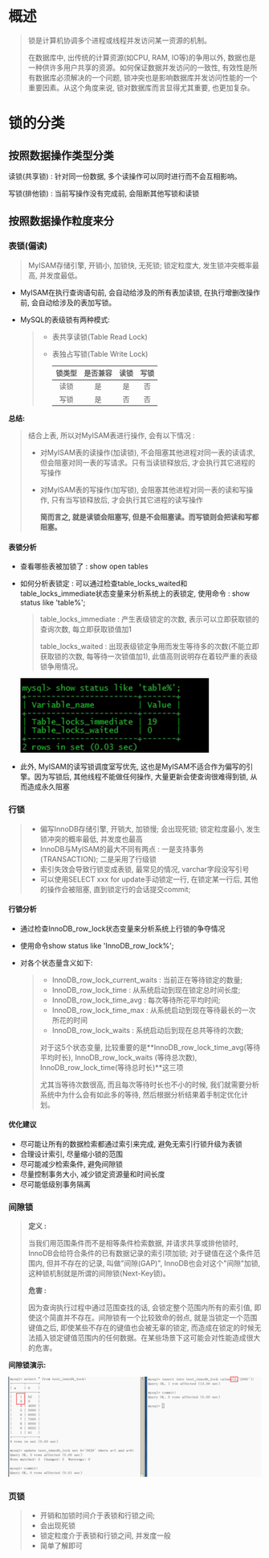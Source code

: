 # 概述

> 锁是计算机协调多个进程或线程并发访问某一资源的机制。
>
> 在数据库中, 出传统的计算资源(如CPU, RAM, IO等)的争用以外, 数据也是一种供许多用户共享的资源。如何保证数据并发访问的一致性, 有效性是所有数据库必须解决的一个问题, 锁冲突也是影响数据库并发访问性能的一个重要因素。从这个角度来说, 锁对数据库而言显得尤其重要, 也更加复杂。

# 锁的分类

## 按照数据操作类型分类

读锁(共享锁) : 针对同一份数据, 多个读操作可以同时进行而不会互相影响。

写锁(排他锁) : 当前写操作没有完成前, 会阻断其他写锁和读锁

## 按照数据操作粒度来分

### 表锁(偏读)

> MyISAM存储引擎, 开销小, 加锁快, 无死锁; 锁定粒度大, 发生锁冲突概率最高, 并发度最低。

- MyISAM在执行查询语句前, 会自动给涉及的所有表加读锁, 在执行增删改操作前, 会自动给涉及的表加写锁。

- MySQL的表级锁有两种模式:

  > - 表共享读锁(Table Read Lock)
  >
  > - 表独占写锁(Table Write Lock)
  >
  >   | 锁类型 | 是否兼容 | 读锁 | 写锁 |
  >   | :----: | :------: | :--: | :--: |
  >   |  读锁  |    是    |  是  |  否  |
  >   |  写锁  |    是    |  否  |  否  |

**总结:**

> 结合上表, 所以对MyISAM表进行操作, 会有以下情况 :
>
> - 对MyISAM表的读操作(加读锁), 不会阻塞其他进程对同一表的读请求, 但会阻塞对同一表的写请求。只有当读锁释放后, 才会执行其它进程的写操作
>
> - 对MyISAM表的写操作(加写锁), 会阻塞其他进程对同一表的读和写操作, 只有当写锁释放后, 才会执行其它进程的读写操作
>
>   **简而言之, 就是读锁会阻塞写, 但是不会阻塞读。而写锁则会把读和写都阻塞。**

#### 表锁分析

- 查看哪些表被加锁了 : show open tables

- 如何分析表锁定 : 可以通过检查table_locks_waited和table_locks_immediate状态变量来分析系统上的表锁定, 使用命令 : show status like 'table%';

  > table_locks_immediate : 产生表级锁定的次数, 表示可以立即获取锁的查询次数, 每立即获取锁值加1
  >
  > table_locks_waited : 出现表级锁定争用而发生等待多的次数(不能立即获取锁的次数, 每等待一次锁值加1), 此值高则说明存在着较严重的表级锁争用情况。

  ![1538452667749](image/如何分析表锁定演示.png)

- 此外, MyISAM的读写锁调度室写优先, 这也是MyISAM不适合作为偏写的引擎。因为写锁后, 其他线程不能做任何操作, 大量更新会使查询很难得到锁, 从而造成永久阻塞

### 行锁

> - 偏写InnoDB存储引擎, 开销大, 加锁慢; 会出现死锁; 锁定粒度最小, 发生锁冲突的概率最低, 并发度也最高
> - InnoDB与MyISAM的最大不同有两点 : 一是支持事务(TRANSACTION); 二是采用了行级锁
> - 索引失效会导致行锁变成表锁, 最常见的情况, varchar字段没写引号
> - 可以使用SELECT xxx for update手动锁定一行, 在锁定某一行后, 其他的操作会被阻塞, 直到锁定行的会话提交commit;

#### 行锁分析

- 通过检查InnoDB_row_lock状态变量来分析系统上行锁的争夺情况

- 使用命令show status like 'InnoDB_row_lock%';

- 对各个状态量含义如下: 

  > - InnoDB_row_lock_current_waits : 当前正在等待锁定的数量;
  > - InnoDB_row_lock_time : 从系统启动到现在锁定总时间长度;
  > - InnoDB_row_lock_time_avg : 每次等待所花平均时间;
  > - InnoDB_row_lock_time_max : 从系统启动到现在等待最长的一次所花的时间
  > - InnoDB_row_lock_waits : 系统启动后到现在总共等待的次数;
  >
  > 对于这5个状态变量, 比较重要的是**InnoDB_row_lock_time_avg(等待平均时长), InnoDB_row_lock_waits (等待总次数), InnoDB_row_lock_time(等待总时长)**这三项
  >
  > 尤其当等待次数很高, 而且每次等待时长也不小的时候, 我们就需要分析系统中为什么会有如此多的等待, 然后根据分析结果着手制定优化计划。

#### 优化建议

- 尽可能让所有的数据检索都通过索引来完成, 避免无索引行锁升级为表锁
- 合理设计索引, 尽量缩小锁的范围
- 尽可能减少检索条件, 避免间隙锁
- 尽量控制事务大小, 减少锁定资源量和时间长度
- 尽可能低级别事务隔离

### 间隙锁

> **定义 :**
>
> 当我们用范围条件而不是相等条件检索数据, 并请求共享或排他锁时, InnoDB会给符合条件的已有数据记录的索引项加锁; 对于键值在这个条件范围内, 但并不存在的记录, 叫做"间隙(GAP)", InnoDB也会对这个"间隙"加锁, 这种锁机制就是所谓的间隙锁(Next-Key锁)。
>
> **危害 :**
>
> 因为查询执行过程中通过范围查找的话, 会锁定整个范围内所有的索引值, 即使这个简直并不存在。间隙锁有一个比较致命的弱点, 就是当锁定一个范围键值之后, 即使某些不存在的键值也会被无辜的锁定, 而造成在锁定的时候无法插入锁定键值范围内的任何数据。在某些场景下这可能会对性能造成很大的危害。

**间隙锁演示:** 

![1538463128427](image/间隙锁演示.png)

### 页锁

> - 开销和加锁时间介于表锁和行锁之间; 
> - 会出现死锁
> - 锁定粒度介于表锁和行锁之间, 并发度一般
> - 简单了解即可



















